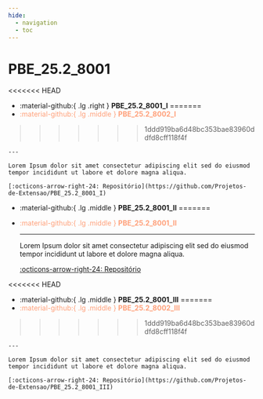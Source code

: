 ```yaml
---
hide:
  - navigation
  - toc
---  
```


# PBE_25.2_8001



<div class="grid cards" markdown>

<<<<<<< HEAD
-   :material-github:{ .lg .right } __PBE_25.2_8001_I__
=======
-   <font color="#FFA07A"> :material-github:{ .lg .middle }  __PBE_25.2_8002_I__</font>
>>>>>>> 1ddd919ba6d48bc353bae83960ddfd8cff118f4f

    ---

    Lorem Ipsum dolor sit amet consectetur adipiscing elit sed do eiusmod tempor incididunt ut labore et dolore magna aliqua.

    [:octicons-arrow-right-24: Repositório](https://github.com/Projetos-de-Extensao/PBE_25.2_8001_I)


-   :material-github:{ .lg .middle } __PBE_25.2_8001_II__
=======
-   <font color="#FFA07A"> :material-github:{ .lg .middle } __PBE_25.2_8001_II__</font>     


    ---

    Lorem Ipsum dolor sit amet consectetur adipiscing elit sed do eiusmod tempor incididunt ut labore et dolore magna aliqua.

    [:octicons-arrow-right-24: Repositório](https://github.com/Projetos-de-Extensao/PBE_25.2_8001_II)


<<<<<<< HEAD
-   :material-github:{ .lg .middle } __PBE_25.2_8001_III__
=======
-   <font color="#FFA07A">:material-github:{ .lg .middle } __PBE_25.2_8002_III__</font>
>>>>>>> 1ddd919ba6d48bc353bae83960ddfd8cff118f4f

    ---

    Lorem Ipsum dolor sit amet consectetur adipiscing elit sed do eiusmod tempor incididunt ut labore et dolore magna aliqua.

    [:octicons-arrow-right-24: Repositório](https://github.com/Projetos-de-Extensao/PBE_25.2_8001_III)


</div>

